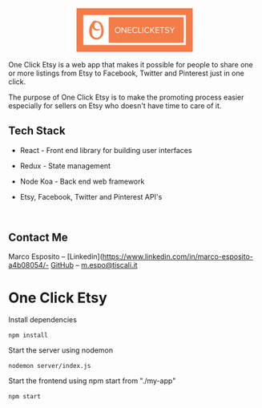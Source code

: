 <div align="center">
 <img width= "232px" src="https://github.com/gonkit00/One-Click-Etsy/blob/master/branding/Logos_ByTailorBrands%202/white_logo_color_background.jpg?raw=true"></img>
</div>

One Click Etsy is a web app that makes it possible for people to share one or more listings from Etsy to Facebook, Twitter and Pinterest just in one click.

The purpose of One Click Etsy is to make the promoting process easier especially for sellers on Etsy who doesn't have time to care of it.

## Tech Stack

* React - Front end library for building user interfaces

* Redux - State management

* Node Koa - Back end web framework

* Etsy, Facebook, Twitter and Pinterest API's

  ​

## Contact Me

Marco Esposito – [Linkedin](https://www.linkedin.com/in/marco-esposito-a4b08054/- [GitHub](https://github.com/marco-esposito) – m.espo@tiscali.it

# One Click Etsy

Install dependencies

```
npm install
```

Start the server using nodemon

```
nodemon server/index.js
```

Start the frontend using npm start from "./my-app"

```
npm start
```

